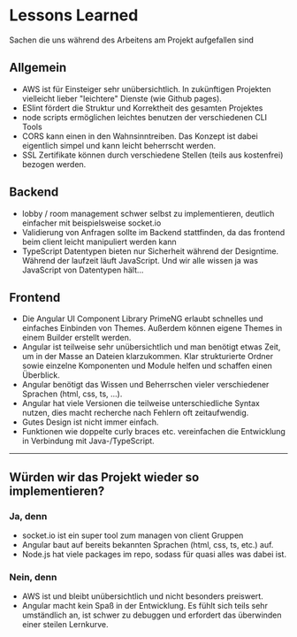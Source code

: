 # Lessons Learned
Sachen die uns während des Arbeitens am Projekt aufgefallen sind

## Allgemein
* AWS ist für Einsteiger sehr unübersichtlich. In zukünftigen Projekten vielleicht lieber "leichtere" Dienste (wie Github pages).
* ESlint fördert die Struktur und Korrektheit des gesamten Projektes
* node scripts ermöglichen leichtes benutzen der verschiedenen CLI Tools
* CORS kann einen in den Wahnsinntreiben. Das Konzept ist dabei eigentlich simpel und kann leicht beherrscht werden.
* SSL Zertifikate können durch verschiedene Stellen (teils aus kostenfrei) bezogen werden. 

## Backend
* lobby / room management schwer selbst zu implementieren, deutlich einfacher mit beispielsweise socket.io
* Validierung von Anfragen sollte im Backend stattfinden, da das frontend beim client leicht manipuliert werden kann
* TypeScript Datentypen bieten nur Sicherheit während der Designtime. Während der laufzeit läuft JavaScript. Und wir alle wissen ja was JavaScript von Datentypen hält... 

## Frontend
* Die Angular UI Component Library PrimeNG erlaubt schnelles und einfaches Einbinden von Themes. Außerdem können eigene Themes in einem Builder erstellt werden.
* Angular ist teilweise sehr unübersichtlich und man benötigt etwas Zeit, um in der Masse an Dateien klarzukommen. Klar strukturierte Ordner sowie einzelne Komponenten und Module helfen und schaffen einen Überblick.
* Angular benötigt das Wissen und Beherrschen vieler verschiedener Sprachen (html, css, ts, ...).
* Angular hat viele Versionen die teilweise unterschiedliche Syntax nutzen, dies macht recherche nach Fehlern oft zeitaufwendig.
* Gutes Design ist nicht immer einfach.
* Funktionen wie doppelte curly braces etc. vereinfachen die Entwicklung in Verbindung mit Java-/TypeScript.

---

## Würden wir das Projekt wieder so implementieren?
### Ja, denn
* socket.io ist ein super tool zum managen von client Gruppen
* Angular baut auf bereits bekannten Sprachen (html, css, ts, etc.) auf.
* Node.js hat viele packages im repo, sodass für quasi alles was dabei ist.

### Nein, denn
* AWS ist und bleibt unübersichtlich und nicht besonders preiswert.
* Angular macht kein Spaß in der Entwicklung. Es fühlt sich teils sehr umständlich an, ist schwer zu debuggen und erfordert das überwinden einer steilen Lernkurve.
 
